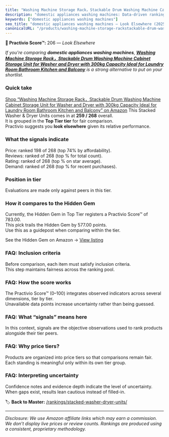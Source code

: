 ```yaml
---
title: "Washing Machine Storage Rack，Stackable Drum Washing Machine Cabinet Storage Unit for Washer and Dryer with 300kg Capacity Ideal for Laundry Room Bathroom Kitchen and Balcony"
description: "domestic appliances washing machines: Data-driven ranking using the Practivio Score™. Positioned by quality, value, demand, findability, momentum."
keywords: ["domestic appliances washing machines"]
seo_title: "domestic appliances washing machines — Look Elsewhere (2025)"
canonicalURL: "/products/washing-machine-storage-rackstackable-drum-washing-machine-cabinet-storage-unit-for-washer-and-dryer-with-300kg-capacity-ideal-for-laundry-room-bathroom-kitchen-and-balcony-B0F2YY3XXM/"
---
```


**🚫 Practivio Score™:** 206 — _Look Elsewhere_


*If you're comparing **domestic appliances washing machines**, **[Washing Machine Storage Rack，Stackable Drum Washing Machine Cabinet Storage Unit for Washer and Dryer with 300kg Capacity Ideal for Laundry Room Bathroom Kitchen and Balcony](https://www.amazon.com/dp/B0F2YY3XXM?tag=practivio-20)** is a strong alternative to put on your shortlist.*
### Quick take
[Shop “Washing Machine Storage Rack，Stackable Drum Washing Machine Cabinet Storage Unit for Washer and Dryer with 300kg Capacity Ideal for Laundry Room Bathroom Kitchen and Balcony” on Amazon](https://www.amazon.com/dp/B0F2YY3XXM?tag=practivio-20)
This Stacked Washer & Dryer Units comes in at **259 / 268** overall.  
It is grouped in the **Top Tier tier** for fair comparison.  
Practivio suggests you **look elsewhere** given its relative performance.

### What the signals indicate
Price: ranked 198 of 268 (top 74% by affordability).  
Reviews: ranked  of 268 (top % for total count).  
Rating: ranked  of 268 (top % on star average).  
Demand: ranked  of 268 (top % for recent purchases).

### Position in tier
Evaluations are made only against peers in this tier.

### How it compares to the Hidden Gem
Currently, the Hidden Gem in Top Tier registers a Practivio Score™ of 783.00.  
This pick trails the Hidden Gem by 577.00 points.  
Use this as a guidepost when comparing within the tier.  

See the Hidden Gem on Amazon → [View listing](https://www.amazon.com/dp/B0D4282T95?tag=practivio-20)

### FAQ: Inclusion criteria
Before comparison, each item must satisfy inclusion criteria.  
This step maintains fairness across the ranking pool.

### FAQ: How the score works
The Practivio Score™ (0–100) integrates observed indicators across several dimensions, tier by tier.  
Unavailable data points increase uncertainty rather than being guessed.

### FAQ: What “signals” means here
In this context, signals are the objective observations used to rank products alongside their tier peers.

### FAQ: Why price tiers?
Products are organized into price tiers so that comparisons remain fair.  
Each standing is meaningful only within its own tier group.

### FAQ: Interpreting uncertainty
Confidence notes and evidence depth indicate the level of uncertainty.  
When gaps exist, results lean cautious instead of filled-in.


🏷️ **Back to Master:** [/rankings/stacked-washer-dryer-units/](/rankings/stacked-washer-dryer-units/)

---
_Disclosure: We use Amazon affiliate links which may earn a commission. We don’t display live prices or review counts. Rankings are produced using a consistent, proprietary methodology._
